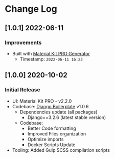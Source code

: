 # Change Log

## [1.0.1] 2022-06-11
### Improvements

- Built with [Material Kit PRO Generator](https://appseed.us/generator/material-kit-pro/)
  - Timestamp: `2022-06-11 16:23`

## [1.0.0] 2020-10-02
### Initial Release

- UI: Material Kit PRO - v2.2.0
- Codebase: [Django Boilerplate](https://github.com/app-generator/boilerplate-code-django) v1.0.6
  - Dependencies update (all packages) 
    - Django==3.2.6 (latest stable version)
  - Codebase:
    - Better Code formatting
    - Improved Files organization
    - Optimize imports
    - Docker Scripts Update
- Tooling: Added Gulp SCSS compilation scripts

